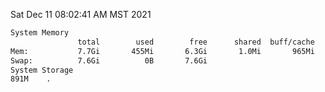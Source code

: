 Sat Dec 11 08:02:41 AM MST 2021
```bash
System Memory
               total        used        free      shared  buff/cache   available
Mem:           7.7Gi       455Mi       6.3Gi       1.0Mi       965Mi       7.0Gi
Swap:          7.6Gi          0B       7.6Gi
System Storage
891M	.
```
